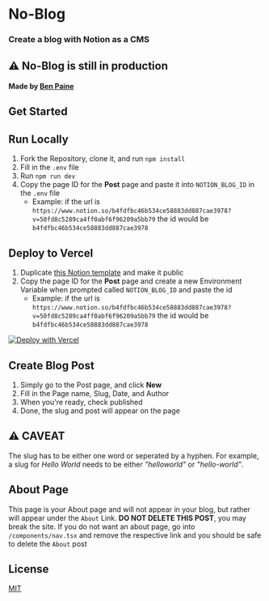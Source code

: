 # No-Blog
### Create a blog with Notion as a CMS  

## ⚠️ **No-Blog is still in production**
#### Made by [Ben Paine](https://twitter.com/bnpneio)
  
## Get Started

## Run Locally

1. Fork the Repository, clone it, and run `npm install`
2. Fill in the `.env` file
3. Run `npm run dev`
4. Copy the page ID for the **Post** page and paste it into `NOTION_BLOG_ID` in the `.env` file  
   - Example: if the url is `https://www.notion.so/b4fdfbc46b534ce58883dd887cae3978?v=50fd8c5289ca4ff0abf6f96209a5bb79` the id would be `b4fdfbc46b534ce58883dd887cae3978`

## Deploy to Vercel

1. Duplicate [this Notion template](https://www.notion.so/b4fdfbc46b534ce58883dd887cae3978?v=50fd8c5289ca4ff0abf6f96209a5bb79) and make it public
2. Copy the page ID for the **Post** page and create a new Environment Variable when prompted called `NOTION_BLOG_ID` and paste the id 
   - Example: if the url is `https://www.notion.so/b4fdfbc46b534ce58883dd887cae3978?v=50fd8c5289ca4ff0abf6f96209a5bb79` the id would be `b4fdfbc46b534ce58883dd887cae3978`
   
[![Deploy with Vercel](https://vercel.com/button)](https://vercel.com/new/project?template=https://github.com/bnpne/noblog&env=NOTION_BLOG_ID&envDescription=Required+env+values+for+deploying&envLink=https://github.com/bnpne/noblog#deploy-to-vercel)

## Create Blog Post

1. Simply go to the Post page, and click **New**
2. Fill in the Page name, Slug, Date, and Author
3. When you're ready, check published
4. Done, the slug and post will appear on the page

## ⚠️ CAVEAT

The slug has to be either one word or seperated by a hyphen. For example, a slug for *Hello World* needs to be either *"helloworld"* or *"hello-world"*.

## About Page

This page is your About page and will not appear in your blog, but rather will appear under the `About` Link. **DO NOT DELETE THIS POST**, you may break the site. If you do not want an about page, go into `/components/nav.tsx` and remove the respective link and you should be safe to delete the `About` post
   
## License
[MIT](./LICENSE)
